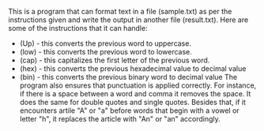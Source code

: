 This is a program that can format text in a file (sample.txt) as per the instructions given and write the output in another file (result.txt). 
Here are some of the instructions that it can handle:
* (Up) - this converts the previous word to uppercase.
* (low) - this converts the previous word to lowercase.
* (cap) - this capitalizes the first letter of the previous word.
* (hex) - this converts the previous hexadecimal value to decimal value
* (bin) - this converts the previous binary word to decimal value
The program also ensures that punctuation is applied correctly. For instance, if there is a space between a word and comma it removes the space. It does the same for double quotes and single quotes. Besides that, if it encounters artile "A" or "a" before words that begin with a vowel or letter "h", it replaces the article with "An" or "an" accordingly.
